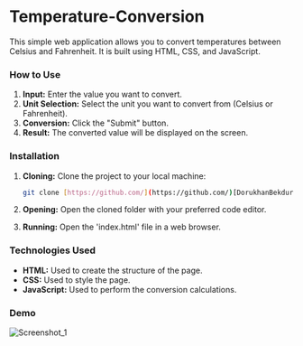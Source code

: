 # Temperature-Conversion

This simple web application allows you to convert temperatures between Celsius and Fahrenheit. It is built using HTML, CSS, and JavaScript.

### How to Use
1. **Input:** Enter the value you want to convert.
2. **Unit Selection:** Select the unit you want to convert from (Celsius or Fahrenheit).
3. **Conversion:** Click the "Submit" button.
4. **Result:** The converted value will be displayed on the screen.

### Installation
1. **Cloning:** Clone the project to your local machine:
   
   ```bash
   git clone [https://github.com/](https://github.com/)[DorukhanBekdur]/[Temperature-Conversion].git

2. **Opening:** Open the cloned folder with your preferred code editor.
  
3. **Running:** Open the 'index.html' file in a web browser.

### Technologies Used
- **HTML:** Used to create the structure of the page.
- **CSS:** Used to style the page.
- **JavaScript:** Used to perform the conversion calculations.

### Demo

![Screenshot_1](https://github.com/user-attachments/assets/00e43abc-2fbe-45a6-aa31-aa74fc99d3d0)
